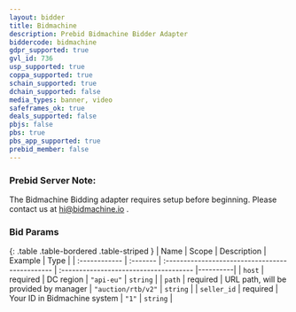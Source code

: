 ```yaml
---
layout: bidder
title: Bidmachine
description: Prebid Bidmachine Bidder Adapter
biddercode: bidmachine
gdpr_supported: true
gvl_id: 736
usp_supported: true
coppa_supported: true
schain_supported: true
dchain_supported: false
media_types: banner, video
safeframes_ok: true
deals_supported: false
pbjs: false
pbs: true
pbs_app_supported: true
prebid_member: false
---
```


### Prebid Server Note:
The Bidmachine Bidding adapter requires setup before beginning. Please contact us at hi@bidmachine.io .

### Bid Params

{: .table .table-bordered .table-striped }
| Name          | Scope    | Description                                     | Example                                | Type     |
| :------------ | :------- | :---------------------------------------------- | :------------------------------------- |----------|
| `host`        | required | DC region                                       | `"api-eu"`                             | `string` |
| `path`        | required | URL path, will be provided by manager           | `"auction/rtb/v2"`                     | `string` |
| `seller_id`   | required | Your ID in Bidmachine system                    | `"1"`                                  | `string` |
